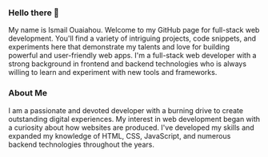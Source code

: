### Hello there 👋
My name is Ismail Ouaiahou. Welcome to my GitHub page for full-stack web development. You'll find a variety of intriguing projects, code snippets, and experiments here that demonstrate my talents and love for building powerful and user-friendly web apps. I'm a full-stack web developer with a strong background in frontend and backend technologies who is always willing to learn and experiment with new tools and frameworks.
### About Me 
I am a passionate and devoted developer with a burning drive to create outstanding digital experiences. My interest in web development began with a curiosity about how websites are produced. I've developed my skills and expanded my knowledge of HTML, CSS, JavaScript, and numerous backend technologies throughout the years.






 
